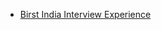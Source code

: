  - [Birst India Interview Experience](https://www.geeksforgeeks.org/birst-india-interview-experience/)